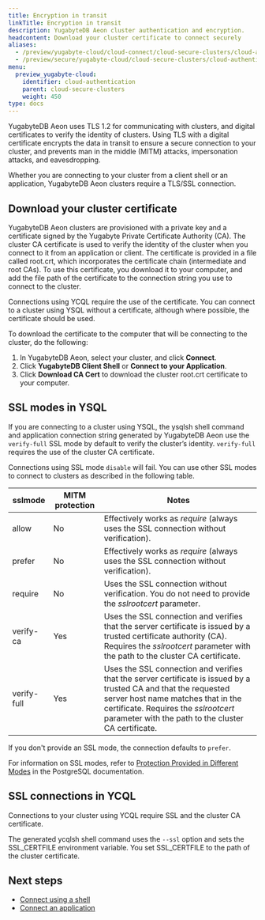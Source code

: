 ```yaml
---
title: Encryption in transit
linkTitle: Encryption in transit
description: YugabyteDB Aeon cluster authentication and encryption.
headcontent: Download your cluster certificate to connect securely
aliases:
  - /preview/yugabyte-cloud/cloud-connect/cloud-secure-clusters/cloud-authentication/
  - /preview/secure/yugabyte-cloud/cloud-secure-clusters/cloud-authentication/
menu:
  preview_yugabyte-cloud:
    identifier: cloud-authentication
    parent: cloud-secure-clusters
    weight: 450
type: docs
---
```


YugabyteDB Aeon uses TLS 1.2 for communicating with clusters, and digital certificates to verify the identity of clusters. Using TLS with a digital certificate encrypts the data in transit to ensure a secure connection to your cluster, and prevents man in the middle (MITM) attacks, impersonation attacks, and eavesdropping.

Whether you are connecting to your cluster from a client shell or an application, YugabyteDB Aeon clusters require a TLS/SSL connection.

## Download your cluster certificate

YugabyteDB Aeon clusters are provisioned with a private key and a certificate signed by the Yugabyte Private Certificate Authority (CA). The cluster CA certificate is used to verify the identity of the cluster when you connect to it from an application or client. The certificate is provided in a file called root.crt, which incorporates the certificate chain (intermediate and root CAs). To use this certificate, you download it to your computer, and add the file path of the certificate to the connection string you use to connect to the cluster.

Connections using YCQL require the use of the certificate. You can connect to a cluster using YSQL without a certificate, although where possible, the certificate should be used.

To download the certificate to the computer that will be connecting to the cluster, do the following:

1. In YugabyteDB Aeon, select your cluster, and click **Connect**.
1. Click **YugabyteDB Client Shell** or **Connect to your Application**.
1. Click **Download CA Cert** to download the cluster root.crt certificate to your computer.

## SSL modes in YSQL

If you are connecting to a cluster using YSQL, the ysqlsh shell command and application connection string generated by YugabyteDB Aeon use the `verify-full` SSL mode by default to verify the cluster’s identity. `verify-full` requires the use of the cluster CA certificate.

Connections using SSL mode `disable` will fail. You can use other SSL modes to connect to clusters as described in the following table.

| sslmode | MITM protection | Notes |
|---|---|---|
| allow | No | Effectively works as _require_ (always uses the SSL connection without verification). |
| prefer | No | Effectively works as _require_ (always uses the SSL connection without verification). |
| require | No | Uses the SSL connection without verification. You do not need to provide the _sslrootcert_ parameter. |
| verify-ca | Yes | Uses the SSL connection and verifies that the server certificate is issued by a trusted certificate authority (CA). Requires the _sslrootcert_ parameter with the path to the cluster CA certificate. |
| verify-full | Yes | Uses the SSL connection and verifies that the server certificate is issued by a trusted CA and that the requested server host name matches that in the certificate. Requires the _sslrootcert_ parameter with the path to the cluster CA certificate. |

If you don't provide an SSL mode, the connection defaults to `prefer`.

For information on SSL modes, refer to [Protection Provided in Different Modes](https://www.postgresql.org/docs/11/libpq-ssl.html#LIBPQ-SSL-PROTECTION) in the PostgreSQL documentation.

## SSL connections in YCQL

Connections to your cluster using YCQL require SSL and the cluster CA certificate.

The generated ycqlsh shell command uses the `--ssl` option and sets the SSL_CERTFILE environment variable. You set SSL_CERTFILE to the path of the cluster certificate.

## Next steps

- [Connect using a shell](../../cloud-connect/connect-client-shell/)
- [Connect an application](../../cloud-connect/connect-applications/)
